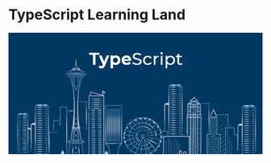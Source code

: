 
# TypeScript Learning Land

![banner](https://github.com/TypeScript-Learning-Land/.github/blob/main/img/banner.png)
